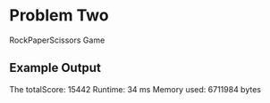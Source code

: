 # Problem Two

RockPaperScissors Game

## Example Output

The totalScore: 15442
Runtime: 34 ms
Memory used: 6711984 bytes